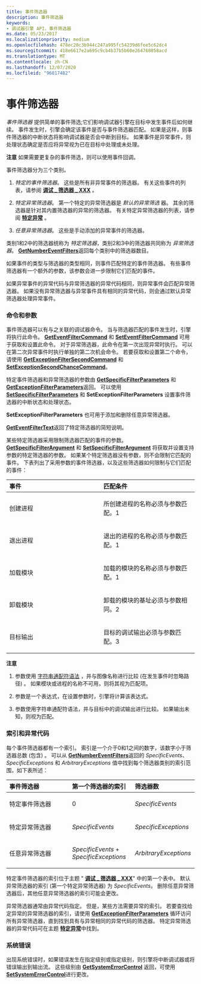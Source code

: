 ```yaml
---
title: 事件筛选器
description: 事件筛选器
keywords:
- 调试器引擎 API，事件筛选器
ms.date: 05/23/2017
ms.localizationpriority: medium
ms.openlocfilehash: 478ec20c3b944c247a995fc54239d6fee5c62dc4
ms.sourcegitcommit: 418e6617e2a695c9cb4b37b5b60e264760858acd
ms.translationtype: MT
ms.contentlocale: zh-CN
ms.lasthandoff: 12/07/2020
ms.locfileid: "96817482"
---
```

# <a name="event-filters"></a>事件筛选器


*事件筛选器* 提供简单的事件筛选;它们影响调试器引擎在目标中发生事件后如何继续。 事件发生时，引擎会确定该事件是否与事件筛选器匹配。 如果是这样，则事件筛选器的中断状态将影响调试器是否会中断到目标。 如果事件是异常事件，则处理状态确定是否应将异常视为已在目标中处理或未处理。

**注意**   如果需要更复杂的事件筛选，则可以使用事件回调。

 

事件筛选器分为三个类别。

1.  *特定的事件筛选器*。 这些是所有非异常事件的筛选器。 有关这些事件的列表，请参阅 [**调试 \_ 筛选器 \_ XXX**](./debug-filter-xxx.md) 。

2.  *特定异常筛选器*。 第一个特定的异常筛选器是 *默认的异常筛选* 器。 其余的筛选器是针对其内置筛选器的异常的筛选器。 有关特定异常筛选器的列表，请参阅 [**特定异常**](./specific-exceptions.md) 。

3.  *任意异常筛选器*。 这些是手动添加的异常事件的筛选器。

类别1和2中的筛选器统称为 *特定筛选器*，类别2和3中的筛选器共同称为 *异常筛选器*。 [**GetNumberEventFilters**](/windows-hardware/drivers/ddi/dbgeng/nf-dbgeng-idebugcontrol3-getnumbereventfilters)返回每个类别中的筛选器数目。

如果事件的类型与筛选器的类型相同，则事件匹配特定的事件筛选器。 有些事件筛选器有一个额外的参数，该参数会进一步限制它们匹配的事件。

如果异常事件的异常代码与异常筛选器的异常代码相同，则异常事件会匹配异常筛选器。 如果没有异常筛选器与异常事件具有相同的异常代码，则会通过默认异常筛选器处理异常事件。

### <a name="span-idcommands_and_parametersspanspan-idcommands_and_parametersspancommands-and-parameters"></a><span id="commands_and_parameters"></span><span id="COMMANDS_AND_PARAMETERS"></span>命令和参数

事件筛选器可以有与之关联的调试器命令。 当与筛选器匹配的事件发生时，引擎将执行此命令。 [**GetEventFilterCommand**](/windows-hardware/drivers/ddi/dbgeng/nf-dbgeng-idebugcontrol3-geteventfiltercommand) 和 [**SetEventFilterCommand**](/windows-hardware/drivers/ddi/dbgeng/nf-dbgeng-idebugcontrol3-seteventfiltercommand) 可用于获取和设置此命令。 对于异常筛选器，此命令在第一次出现异常时执行。 可以在第二次异常事件时执行单独的第二次机会命令。 若要获取和设置第二个命令，请使用 [**GetExceptionFilterSecondCommand**](/windows-hardware/drivers/ddi/dbgeng/nf-dbgeng-idebugcontrol3-getexceptionfiltersecondcommand) 和 [**SetExceptionSecondChanceCommand**](/windows-hardware/drivers/ddi/dbgeng/nf-dbgeng-idebugcontrol3-setexceptionfiltersecondcommand)。

特定事件筛选器和异常筛选器的参数由 [**GetSpecificFilterParameters**](/windows-hardware/drivers/ddi/dbgeng/nf-dbgeng-idebugcontrol3-getspecificfilterparameters) 和 [**GetExceptionFilterParameters**](/windows-hardware/drivers/ddi/dbgeng/nf-dbgeng-idebugcontrol3-setexceptionfilterparameters)返回。 可以使用 [**SetSpecificFilterParameters**](/windows-hardware/drivers/ddi/dbgeng/nf-dbgeng-idebugcontrol3-setspecificfilterparameters) 和 **SetExceptionFilterParameters** 设置事件筛选器的中断状态和处理状态。

**SetExceptionFilterParameters** 也可用于添加和删除任意异常筛选器。

[**GetEventFilterText**](/windows-hardware/drivers/ddi/dbgeng/nf-dbgeng-idebugcontrol3-geteventfiltertext)返回了特定筛选器的简短说明。

某些特定筛选器采用限制筛选器匹配的事件的参数。 [**GetSpecificFilterArgument**](/windows-hardware/drivers/ddi/dbgeng/nf-dbgeng-idebugcontrol3-getspecificfilterargument) 和 [**SetSpecificFilterArgument**](/windows-hardware/drivers/ddi/dbgeng/nf-dbgeng-idebugcontrol3-setspecificfilterargument) 将获取并设置支持参数的特定筛选器的参数。 如果某个特定筛选器没有参数，则不会限制它匹配的事件。 下表列出了采用参数的事件筛选器，以及这些筛选器如何限制与它们匹配的事件：

<table>
<colgroup>
<col width="50%" />
<col width="50%" />
</colgroup>
<thead>
<tr class="header">
<th align="left">事件</th>
<th align="left">匹配条件</th>
</tr>
</thead>
<tbody>
<tr class="odd">
<td align="left"><p>创建进程</p></td>
<td align="left"><p>所创建进程的名称必须与参数匹配。1</p></td>
</tr>
<tr class="even">
<td align="left"><p>退出进程</p></td>
<td align="left"><p>退出的进程的名称必须与参数匹配。1</p></td>
</tr>
<tr class="odd">
<td align="left"><p>加载模块</p></td>
<td align="left"><p>加载的模块的名称必须与参数匹配。1</p></td>
</tr>
<tr class="even">
<td align="left"><p>卸载模块</p></td>
<td align="left"><p>卸载的模块的基址必须与参数相同。2</p></td>
</tr>
<tr class="odd">
<td align="left"><p>目标输出</p></td>
<td align="left"><p>目标的调试输出必须与参数匹配。3</p></td>
</tr>
</tbody>
</table>

 

**注意**  
1.  参数使用 [字符串通配符语法](string-wildcard-syntax.md) ，并与图像名称进行比较 (在发生事件时忽略路径) 。 如果模块或进程的名称不可用，则将其视为匹配项。

2.  参数是一个表达式，在设置参数时，引擎将计算该表达式。

3.  参数使用字符串通配符语法，并与目标中的调试输出进行比较。 如果输出未知，则视为匹配。

 

### <a name="span-idindex_and_exception_codespanspan-idindex_and_exception_codespanindex-and-exception-code"></a><span id="index_and_exception_code"></span><span id="INDEX_AND_EXCEPTION_CODE"></span>索引和异常代码

每个事件筛选器都有一个索引。 索引是一个介于0和1之间的数字，该数字小于筛选器总数 (包含) 。 可以从 [**GetNumberEventFilters**](/windows-hardware/drivers/ddi/dbgeng/nf-dbgeng-idebugcontrol3-getnumbereventfilters)返回的 *SpecificEvents*、 *SpecificExceptions* 和 *ArbitraryExceptions* 值中找到每个筛选器类别的索引范围，如下表所述：

<table>
<colgroup>
<col width="33%" />
<col width="33%" />
<col width="33%" />
</colgroup>
<thead>
<tr class="header">
<th align="left">事件筛选器</th>
<th align="left">第一个筛选器的索引</th>
<th align="left">筛选器数</th>
</tr>
</thead>
<tbody>
<tr class="odd">
<td align="left"><p>特定事件筛选器</p></td>
<td align="left"><p>0</p></td>
<td align="left"><p><em>SpecificEvents</em></p></td>
</tr>
<tr class="even">
<td align="left"><p>特定异常筛选器</p></td>
<td align="left"><p><em>SpecificEvents</em></p></td>
<td align="left"><p><em>SpecificExceptions</em></p></td>
</tr>
<tr class="odd">
<td align="left"><p>任意异常筛选器</p></td>
<td align="left"><p><em>SpecificEvents</em> + <em>SpecificExceptions</em></p></td>
<td align="left"><p><em>ArbitraryExceptions</em></p></td>
</tr>
</tbody>
</table>

 

特定事件筛选器的索引位于主题 " [**调试 \_ 筛选器 \_ XXX**](./debug-filter-xxx.md)" 中的第一个表中。 默认异常筛选器的索引 (第一个特定异常筛选器) 为 *SpecificEvents*。 删除任意异常筛选器后，其他任意异常筛选器的索引可能会更改。

异常筛选器通常由异常代码指定。 但是，某些方法需要异常的索引。 若要查找给定异常的异常筛选器的索引，请使用 [**GetExceptionFilterParameters**](/windows-hardware/drivers/ddi/dbgeng/nf-dbgeng-idebugcontrol3-getexceptionfilterparameters) 循环访问所有异常筛选器，直到找到具有与异常相同的异常代码的筛选器。 特定异常筛选器的异常代码可在主题 [**特定异常**](./specific-exceptions.md)中找到。

### <a name="span-idsystem_errorsspanspan-idsystem_errorsspansystem-errors"></a><span id="system_errors"></span><span id="SYSTEM_ERRORS"></span>系统错误

出现系统错误时，如果错误发生在指定级别或指定级别，则引擎将中断调试器或将错误输出到输出流。 这些级别由 [**GetSystemErrorControl**](/windows-hardware/drivers/ddi/dbgeng/nf-dbgeng-idebugcontrol3-getsystemerrorcontrol) 返回，可使用 [**SetSystemErrorControl**](/windows-hardware/drivers/ddi/dbgeng/nf-dbgeng-idebugcontrol3-setsystemerrorcontrol)进行更改。

 

